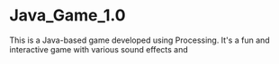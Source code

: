 # Java_Game_1.0
This is a Java-based game developed using Processing. It's a fun and interactive game with various sound effects and
